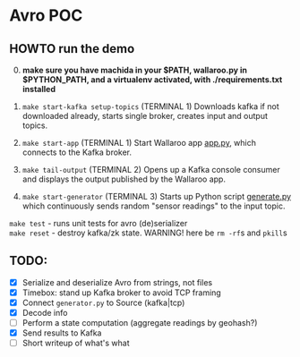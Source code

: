# Avro POC

## HOWTO run the demo

0. **make sure you have machida in your $PATH, wallaroo.py in
   $PYTHON_PATH, and a virtualenv activated,
   with ./requirements.txt installed**

1. `make start-kafka setup-topics` (TERMINAL 1)
   Downloads kafka if not downloaded already,
   starts single broker, creates input and output topics.

2. `make start-app` (TERMINAL 1)
   Start Wallaroo app [app.py](app.py), which connects to the
   Kafka broker.

3. `make tail-output` (TERMINAL 2)
   Opens up a Kafka console consumer and displays the output
   published by the Wallaroo app.

4. `make start-generator` (TERMINAL 3)
   Starts up Python script [generate.py](generate.py) which
   continuously sends random "sensor readings" to the input topic.


`make test` - runs unit tests for avro (de)serializer  
`make reset` - destroy kafka/zk state. WARNING! here be `rm -rf`s and `pkill`s


## TODO:

 - [x] Serialize and deserialize Avro from strings, not files
 - [x] Timebox: stand up Kafka broker to avoid TCP framing
 - [x] Connect `generator.py` to Source (kafka|tcp)
 - [x] Decode info
 - [ ] Perform a state computation (aggregate readings by geohash?)
 - [x] Send results to Kafka
 - [ ] Short writeup of what's what
